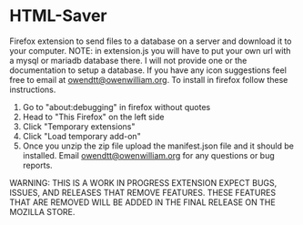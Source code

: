# HTML-Saver
Firefox extension to send files to a database on a server and download it to your computer.
NOTE: in extension.js you will have to put your own url with a mysql or mariadb database there. I will not provide one or the documentation to setup a database.
If you have any icon suggestions feel free to email at owendtt@owenwilliam.org.
To install in firefox follow these instructions.
1. Go to "about:debugging" in firefox without quotes
2. Head to "This Firefox" on the left side
3. Click "Temporary extensions"
4. Click "Load temporary add-on"
5. Once you unzip the zip file upload the manifest.json file and it should be installed.
Email owendtt@owenwilliam.org for any questions or bug reports.

WARNING: THIS IS A WORK IN PROGRESS EXTENSION EXPECT BUGS, ISSUES, AND RELEASES THAT REMOVE FEATURES. THESE FEATURES THAT ARE REMOVED WILL BE ADDED IN THE FINAL RELEASE ON THE MOZILLA STORE. 
